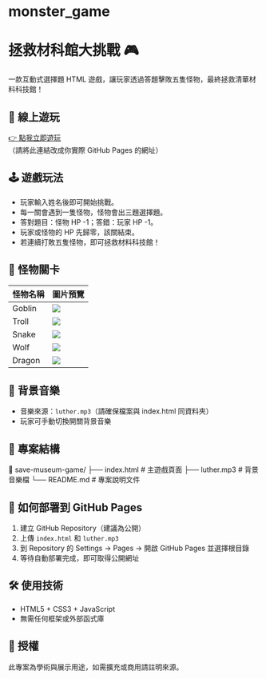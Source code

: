 # monster_game
# 拯救材科館大挑戰 🎮

一款互動式選擇題 HTML 遊戲，讓玩家透過答題擊敗五隻怪物，最終拯救清華材料科技館！

## 🔗 線上遊玩
[👉 點我立即遊玩](https://yourusername.github.io/save-museum-game/)  
（請將此連結改成你實際 GitHub Pages 的網址）

## 🕹️ 遊戲玩法

- 玩家輸入姓名後即可開始挑戰。
- 每一關會遇到一隻怪物，怪物會出三題選擇題。
- 答對題目：怪物 HP -1；答錯：玩家 HP -1。
- 玩家或怪物的 HP 先歸零，該關結束。
- 若連續打敗五隻怪物，即可拯救材料科技館！

## 👾 怪物關卡

| 怪物名稱 | 圖片預覽 |
|----------|----------|
| Goblin | ![](https://i.imgur.com/GEEBOP3.png) |
| Troll | ![](https://i.imgur.com/n4CgCDg.png) |
| Snake | ![](https://i.imgur.com/ifuxDwX.png) |
| Wolf | ![](https://i.imgur.com/zstl4xQ.png) |
| Dragon | ![](https://i.imgur.com/YkP9G9s.png) |

## 🎵 背景音樂

- 音樂來源：`luther.mp3`（請確保檔案與 index.html 同資料夾）
- 玩家可手動切換開關背景音樂

## 📁 專案結構

📁 save-museum-game/
├── index.html # 主遊戲頁面
├── luther.mp3 # 背景音樂檔
└── README.md # 專案說明文件

## 🚀 如何部署到 GitHub Pages

1. 建立 GitHub Repository（建議為公開）
2. 上傳 `index.html` 和 `luther.mp3`
3. 到 Repository 的 Settings → Pages → 開啟 GitHub Pages 並選擇根目錄
4. 等待自動部署完成，即可取得公開網址

## 🛠️ 使用技術

- HTML5 + CSS3 + JavaScript
- 無需任何框架或外部函式庫

## 📜 授權

此專案為學術與展示用途，如需擴充或商用請註明來源。
